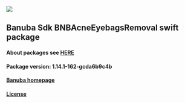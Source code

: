 [![](https://www.banuba.com/hubfs/Banuba_November2018/Images/Banuba%20SDK.png)](https://docs.banuba.com/face-ar-sdk-v1/ios/ios_overview)

## Banuba Sdk BNBAcneEyebagsRemoval swift package

#### About packages see [HERE](https://docs.banuba.com/face-ar-sdk-v1/ios/ios_packages)

#### Package version: **1.14.1-162-gcda6b9c4b**

#### **[Banuba homepage](https://banuba.com)**

#### **[License](https://www.banuba.com/terms)**

